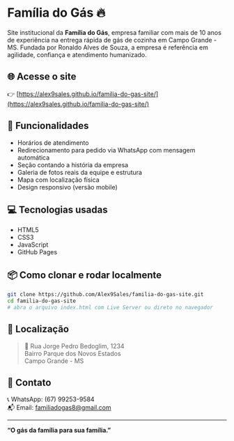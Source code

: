 # Família do Gás 🔥

Site institucional da **Família do Gás**, empresa familiar com mais de 10 anos de experiência na entrega rápida de gás de cozinha em Campo Grande - MS. Fundada por Ronaldo Alves de Souza, a empresa é referência em agilidade, confiança e atendimento humanizado.

## 🌐 Acesse o site

👉 [https://alex9sales.github.io/familia-do-gas-site/](https://alex9sales.github.io/familia-do-gas-site/)

## 🚀 Funcionalidades

- Horários de atendimento
- Redirecionamento para pedido via WhatsApp com mensagem automática
- Seção contando a história da empresa
- Galeria de fotos reais da equipe e estrutura
- Mapa com localização física
- Design responsivo (versão mobile)

## 💻 Tecnologias usadas

- HTML5  
- CSS3  
- JavaScript  
- GitHub Pages  

## 📦 Como clonar e rodar localmente

```bash
git clone https://github.com/Alex9Sales/familia-do-gas-site.git
cd familia-do-gas-site
# abra o arquivo index.html com Live Server ou direto no navegador
```

## 📍 Localização

> 📍 Rua Jorge Pedro Bedoglim, 1234  
> Bairro Parque dos Novos Estados  
> Campo Grande - MS

## 🤝 Contato

📞 WhatsApp: (67) 99253-9584  
📬 Email: familiadogas8@gmail.com  

---

**“O gás da família para sua família.”**
